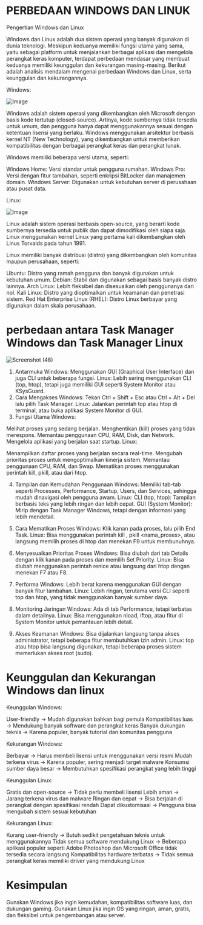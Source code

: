 # PERBEDAAN WINDOWS DAN LINUK

Pengertian Windows dan Linux

Windows dan Linux adalah dua sistem operasi yang banyak digunakan di dunia teknologi. Meskipun keduanya memiliki fungsi utama yang sama, yaitu sebagai platform untuk menjalankan berbagai aplikasi dan mengelola perangkat keras komputer, terdapat perbedaan mendasar yang membuat keduanya memiliki keunggulan dan kekurangan masing-masing. Berikut adalah analisis mendalam mengenai perbedaan Windows dan Linux, serta keunggulan dan kekurangannya.


Windows:


![Image](https://github.com/user-attachments/assets/d0af6f51-ec26-4d8e-be6f-a5e010139871)



Windows adalah sistem operasi yang dikembangkan oleh Microsoft dengan basis kode tertutup (closed-source). Artinya, kode sumbernya tidak tersedia untuk umum, dan pengguna hanya dapat menggunakannya sesuai dengan ketentuan lisensi yang berlaku. Windows menggunakan arsitektur berbasis kernel NT (New Technology), yang dikembangkan untuk memberikan kompatibilitas dengan berbagai perangkat keras dan perangkat lunak.

Windows memiliki beberapa versi utama, seperti:

Windows Home: Versi standar untuk pengguna rumahan.
Windows Pro: Versi dengan fitur tambahan, seperti enkripsi BitLocker dan manajemen domain.
Windows Server: Digunakan untuk kebutuhan server di perusahaan atau pusat data.


Linux:

![Image](https://github.com/user-attachments/assets/9f0a439d-d452-4098-bb2f-599d8d687095)


Linux adalah sistem operasi berbasis open-source, yang berarti kode sumbernya tersedia untuk publik dan dapat dimodifikasi oleh siapa saja. Linux menggunakan kernel Linux yang pertama kali dikembangkan oleh Linus Torvalds pada tahun 1991.

Linux memiliki banyak distribusi (distro) yang dikembangkan oleh komunitas maupun perusahaan, seperti:

Ubuntu: Distro yang ramah pengguna dan banyak digunakan untuk kebutuhan umum.
Debian: Stabil dan digunakan sebagai basis banyak distro lainnya.
Arch Linux: Lebih fleksibel dan disesuaikan oleh penggunanya dari nol.
Kali Linux: Distro yang dioptimalkan untuk keamanan dan penetrasi sistem.
Red Hat Enterprise Linux (RHEL): Distro Linux berbayar yang digunakan dalam skala perusahaan.

# perbedaan antara Task Manager Windows dan Task Manager Linux


![Screenshot (48)](https://github.com/user-attachments/assets/70e077bf-3006-48bc-9b32-f601f56e788b)


1. Antarmuka
Windows: Menggunakan GUI (Graphical User Interface) dan juga CLI untuk beberapa fungsi.
Linux: Lebih sering menggunakan CLI (top, htop), tetapi juga memiliki GUI seperti System Monitor atau KSysGuard.
2. Cara Mengakses
Windows: Tekan Ctrl + Shift + Esc atau Ctrl + Alt + Del lalu pilih Task Manager.
Linux: Jalankan perintah top atau htop di terminal, atau buka aplikasi System Monitor di GUI.
3. Fungsi Utama
Windows:

Melihat proses yang sedang berjalan.
Menghentikan (kill) proses yang tidak merespons.
Memantau penggunaan CPU, RAM, Disk, dan Network.
Mengelola aplikasi yang berjalan saat startup.
Linux:

Menampilkan daftar proses yang berjalan secara real-time.
Mengubah prioritas proses untuk mengoptimalkan kinerja sistem.
Memantau penggunaan CPU, RAM, dan Swap.
Mematikan proses menggunakan perintah kill, pkill, atau dari htop.


4. Tampilan dan Kemudahan Penggunaan
Windows: Memiliki tab-tab seperti Processes, Performance, Startup, Users, dan Services, sehingga mudah dinavigasi oleh pengguna awam.
Linux:
CLI (top, htop): Tampilan berbasis teks yang lebih ringan dan lebih cepat.
GUI (System Monitor): Mirip dengan Task Manager Windows, tetapi dengan informasi yang lebih mendetail.


5. Cara Mematikan Proses
Windows: Klik kanan pada proses, lalu pilih End Task.
Linux: Bisa menggunakan perintah kill <PID>, pkill <nama_proses>, atau langsung memilih proses di htop dan menekan F9 untuk membunuhnya.


6. Menyesuaikan Prioritas Proses
Windows: Bisa diubah dari tab Details dengan klik kanan pada proses dan memilih Set Priority.
Linux: Bisa diubah menggunakan perintah renice atau langsung dari htop dengan menekan F7 atau F8.


7. Performa
Windows: Lebih berat karena menggunakan GUI dengan banyak fitur tambahan.
Linux: Lebih ringan, terutama versi CLI seperti top dan htop, yang tidak menggunakan banyak sumber daya.


8. Monitoring Jaringan
Windows: Ada di tab Performance, tetapi terbatas dalam detailnya.
Linux: Bisa menggunakan nload, iftop, atau fitur di System Monitor untuk pemantauan lebih detail.


9. Akses Keamanan
Windows: Bisa dijalankan langsung tanpa akses administrator, tetapi beberapa fitur membutuhkan izin admin.
Linux: top atau htop bisa langsung digunakan, tetapi beberapa proses sistem memerlukan akses root (sudo).


# Keunggulan dan Kekurangan Windows dan linux

Keunggulan Windows:

User-friendly → Mudah digunakan bahkan bagi pemula
Kompatibilitas luas → Mendukung banyak software dan perangkat keras
Banyak dukungan teknis → Karena populer, banyak tutorial dan komunitas pengguna

Kekurangan Windows:

Berbayar → Harus membeli lisensi untuk menggunakan versi resmi
Mudah terkena virus → Karena populer, sering menjadi target malware
Konsumsi sumber daya besar → Membutuhkan spesifikasi perangkat yang lebih tinggi

Keunggulan Linux:

Gratis dan open-source → Tidak perlu membeli lisensi
Lebih aman → Jarang terkena virus dan malware
Ringan dan cepat → Bisa berjalan di perangkat dengan spesifikasi rendah
Dapat dikustomisasi → Pengguna bisa mengubah sistem sesuai kebutuhan


Kekurangan Linux:

Kurang user-friendly → Butuh sedikit pengetahuan teknis untuk menggunakannya
Tidak semua software mendukung Linux → Beberapa aplikasi populer seperti Adobe Photoshop dan Microsoft Office tidak tersedia secara langsung
Kompatibilitas hardware terbatas → Tidak semua perangkat keras memiliki driver yang mendukung Linux



# Kesimpulan
Gunakan Windows jika ingin kemudahan, kompatibilitas software luas, dan dukungan gaming.
Gunakan Linux jika ingin OS yang ringan, aman, gratis, dan fleksibel untuk pengembangan atau server.


